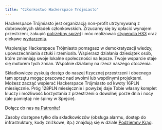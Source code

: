 ```yaml
---
title: "Członkostwo Hackerspace Trójmiasto"
---
```


Hackerspace Trójmiasto jest organizacją non-profit utrzymywaną z dobrowolnych składek członkowskich. Zrzucamy się by opłacić wynajem przestrzeni, zakupić [potrzebny sprzęt](/zasoby/sprzet) i móc realizować [stypendia HS3](/zasoby/stypendia-hs3) oraz ciekawe [wydarzenia](/wydarzenia).

Wspierając Hackerspace Trójmiasto pomagasz w demokratyzacji wiedzy, upowszechniania sztuki i rzemiosła. Wspierasz działania dziesiątek osób, które zmieniają swoje lokalne społeczności na lepsze. Twoje wsparcie staje się motorem tych zmian. Wspólnie działamy na rzecz naszego otoczenia.

Składkowicze zyskują dostęp do naszej fizycznej przestrzeni i obecnego tam sprzętu mogąc pracować nad swoimi lub wspólnymi projektami. Możesz zacząć wspierać Hackerspace Trójmiasto od kwoty 16PLN miesięcznie. Próg 128PLN miesięcznie i powyżej daje Tobie własny komplet kluczy i możliwość korzystania z przestrzeni o dowolnej porze dnia i nocy (ale pamiętaj: nie śpimy w Spejsie).

Dołącz do nas [na Patronite](https://patronite.pl/hs3)!

Zasoby dostępne tylko dla składkowiczów (obsługa alarmu, dostęp do infrastruktury, kody zniżkowe, itp.) znajdują się w dziale [Podziemny Krąg](https://github.com/hs3city/podziemny_krag).